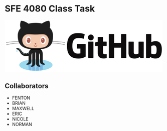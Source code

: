 # SFE 4080 Class Task

![masked cat logo](https://raw.githubusercontent.com/Fezaro/SFE4080/dev/github_PNG55.png)

## Collaborators 
- FENTON
- BRIAN
- MAXWELL
- ERIC
- NICOLE
- NORMAN


